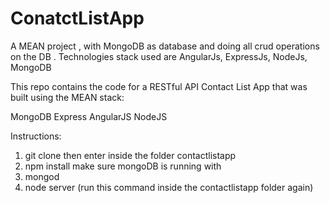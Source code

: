 # ConatctListApp
A MEAN project , with MongoDB as database and doing all crud operations on the DB . Technologies stack used are AngularJs, ExpressJs, NodeJs, MongoDB


This repo contains the code for a RESTful API Contact List App that was built using the MEAN stack:

MongoDB
Express
AngularJS
NodeJS


Instructions:

1. git clone 
then enter inside the folder contactlistapp
2. npm install
 make sure mongoDB is running with 
3. mongod
4. node server (run this command inside the contactlistapp folder again)